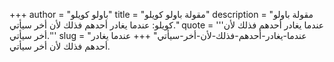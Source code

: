 +++
author = "باولو كويلو"
title = "مقولة باولو كويلو"
description = "مقولة باولو كويلو: عندما يغادر أحدهم فذلك لأن أخر سيأتي."
quote = '''عندما يغادر أحدهم فذلك لأن أخر سيأتي.'''
slug = "عندما-يغادر-أحدهم-فذلك-لأن-أخر-سيأتي"
+++
عندما يغادر أحدهم فذلك لأن أخر سيأتي.
